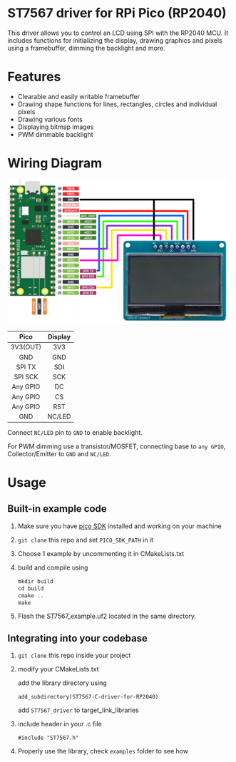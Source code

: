 # ST7567 driver for RPi Pico (RP2040)
This driver allows you to control an LCD using SPI with the RP2040 MCU.
It includes functions for initializing the display, drawing graphics and pixels using a framebuffer, dimming the backlight and more.

# Features
- Clearable and easily writable framebuffer 
- Drawing shape functions for lines, rectangles, circles and individual pixels
- Drawing various fonts
- Displaying bitmap images
- PWM dimmable backlight

# Wiring Diagram

<img src="images/wiringDiagram.png" width="500"/>

| Pico | Display |
| :------: |:----:|
| 3V3(OUT) | 3V3 |
| GND | GND |
| SPI TX | SDI |
| SPI SCK | SCK |
| Any GPIO | DC |
| Any GPIO | CS |
| Any GPIO | RST |
| GND | NC/LED |

Connect `NC/LED` pin to `GND` to enable backlight.

For PWM dimming use a transistor/MOSFET, connecting base to `any GPIO`, Collector/Emitter to `GND` and `NC/LED`.

# Usage

## Built-in example code
1. Make sure you have [pico SDK](https://github.com/raspberrypi/pico-sdk) installed and working on your machine
2. `git clone` this repo and set `PICO_SDK_PATH` in it
3. Choose 1 example by uncommenting it in CMakeLists.txt
5. build and compile using

    ```
    mkdir build
    cd build
    cmake ..
    make
    ```

3. Flash the ST7567_example.uf2 located in the same directory. 

## Integrating into your codebase
1. `git clone` this repo inside your project

2. modify your CMakeLists.txt 

    add the library directory using
    ``` 
    add_subdirectory(ST7567-C-driver-for-RP2040)
    ```
    add `ST7567_driver` to target_link_libraries

3. include header in your .c file
    ```
    #include "ST7567.h"
    ```

4. Properly use the library, check `examples` folder to see how
